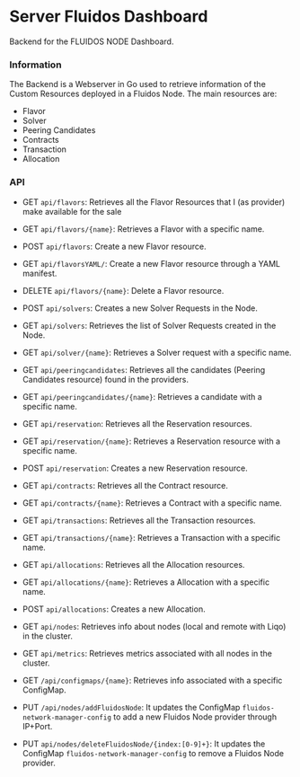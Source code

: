 # Server Fluidos Dashboard

Backend for the FLUIDOS NODE Dashboard.

### Information
The Backend is a Webserver in Go used to retrieve information of the Custom Resources deployed in a Fluidos Node.
The main resources are:
- Flavor
- Solver
- Peering Candidates
- Contracts
- Transaction
- Allocation

### API 

- GET `api/flavors`: Retrieves all the Flavor Resources that I (as provider) make available for the sale
- GET `api/flavors/{name}`: Retrieves a Flavor with a specific name.
- POST `api/flavors`: Create a new Flavor resource.
- GET `api/flavorsYAML/`: Create a new Flavor resource through a YAML manifest.
- DELETE `api/flavors/{name}`: Delete a Flavor resource.

- POST `api/solvers`: Creates a new Solver Requests in the Node.
- GET `api/solvers`: Retrieves the list of Solver Requests created in the Node.
- GET `api/solver/{name}`: Retrieves a Solver request with a specific name.

- GET `api/peeringcandidates`: Retrieves all the candidates (Peering Candidates resource) found in the providers.
- GET `api/peeringcandidates/{name}`: Retrieves a candidate with a specific name.

- GET `api/reservation`: Retrieves all the Reservation resources.
- GET `api/reservation/{name}`: Retrieves a Reservation resource with a specific name.
- POST `api/reservation`: Creates a new Reservation resource.

- GET `api/contracts`: Retrieves all the Contract resource.
- GET `api/contracts/{name}`: Retrieves a Contract with a specific name.

- GET `api/transactions`: Retrieves all the Transaction resources.
- GET `api/transactions/{name}`: Retrieves a Transaction with a specific name.

- GET `api/allocations`: Retrieves all the Allocation resources.
- GET `api/allocations/{name}`: Retrieves a Allocation with a specific name.
- POST `api/allocations`: Creates a new Allocation.

- GET `api/nodes`: Retrieves info about nodes (local and remote with Liqo) in the cluster.

- GET `api/metrics`: Retrieves metrics associated with all nodes in the cluster.

- GET `/api/configmaps/{name}`: Retrieves info associated with a specific ConfigMap.

- PUT `/api/nodes/addFluidosNode`: It updates the ConfigMap `fluidos-network-manager-config` to add a new Fluidos Node provider through IP+Port.
- PUT `api/nodes/deleteFluidosNode/{index:[0-9]+}`: It updates the ConfigMap `fluidos-network-manager-config` to remove a Fluidos Node provider.
